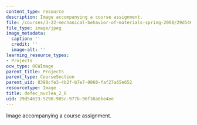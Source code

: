 ```yaml
---
content_type: resource
description: Image accompanying a course assignment.
file: /courses/3-22-mechanical-behavior-of-materials-spring-2008/29d546235290905c977b96f38a8be4ee_defec_nuclea_2_6.jpg
file_type: image/jpeg
image_metadata:
  caption: ''
  credit: ''
  image-alt: ''
learning_resource_types:
- Projects
ocw_type: OCWImage
parent_title: Projects
parent_type: CourseSection
parent_uid: 8388cfe3-4b2f-b7e7-0060-faf27a65e652
resourcetype: Image
title: defec_nuclea_2_6
uid: 29d54623-5290-905c-977b-96f38a8be4ee
---
```

Image accompanying a course assignment.


